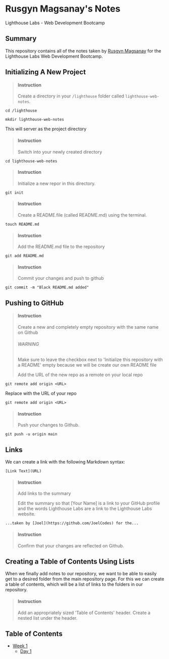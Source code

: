 # Rusgyn Magsanay's Notes
Lighthouse Labs - Web Development Bootcamp

## Summary

This repository contains all of the notes taken by [Rusgyn Magsanay](https://github.com/Rusgyn/lighthouse-web-notes) for the Lighthouse Labs Web Development Bootcamp.

## Initializing A New Project

> #### Instruction
> Create a directory in your `/lighthouse` folder called `lighthouse-web-notes`.

```shell
cd /lighthouse
```
```shell
mkdir lighthouse-web-notes
```
This will server as the project directory

> #### Instruction
> Switch into your newly created directory

```shell
cd lighthouse-web-notes
```

> #### Instruction
> Initialize a new repor in this directory.

```shell
git init
```

> #### Instruction
> Create a README.file (called README.md) using the terminal.

```
touch README.md
```

> #### Instruction
> Add the README.md file to the repository

```
git add README.md
```

> #### Instruction
> Commit your changes and push to github

```
git commit -m "Black README.md added"
```

## Pushing to GitHub

> #### Instruction
> Create a new and completely empty repository with the same name on Github
> ###### WARNING
> Make sure to leave the checkbox next to 'Initialize this repository with a README' empty because we will be create our own README file
>
> Add the URL of the new repo as a remote on your local repo

```
git remote add origin <URL>
```
Replace <URL> with the URL of your repo

```
git remote add origin <URL>
```

> #### Instruction
> Push your changes to Github.

```
git push -u origin main
```

## Links
We can create a link with the following Markdown syntax:
```
[Link Text](URL)
```

> #### Instruction
> Add links to the summary
>
> Edit the summary so that [Your Name] is a link to your GitHub profile and the words Lighthouse Labs are a link to the Lighthouse Labs website.

```
...taken by [Joel](https://github.com/JoelCodes) for the...
```
> #### Instruction
> Confirm that your changes are reflected on Github.

## Creating a Table of Contents Using Lists
When we finally add notes to our repository, we want to be able to easily get to a desired folder from the main repository page. For this we can create a table of contents, which will be a list of links to the folders in our repository.

> #### Instruction
> Add an appropriately sized 'Table of Contents' header.
> Create a nested list under the header.

## Table of Contents

* [Week 1](https://github.com/Rusgyn/lighthouse-web-notes/tree/main/Week_1)
  * [Day 1](https://github.com/Rusgyn/lighthouse-web-notes/tree/main/Week_1/Day_1)


